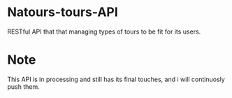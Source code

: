 # Natours-tours-API

RESTful API that that managing types of tours to be fit for its users.

# Note

This API is in processing and still has its final touches, and i will continuosly push them.
